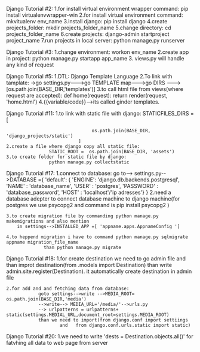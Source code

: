 Django Tutorial #2: 
	1.for install virtual environment wrapper command:
					pip install virtualenvwrapper-win
	2.for install virtual environment command:
					mkvitualenv env_name
	3.install django:
					pip install django
	4.create projects_folder:
					mkdir projects_folder_name
	5.change directory:
					cd projects_folder_name
	6.create projects:
					django-admin startproject project_name
	7.run projects in local server:
					python manage.py runserver

Django Tutorial #3: 
	1.change environment:
					workon env_name
	2.create app in project:
					python manage.py startapp app_name
	3. views.py will handle any kind of request

Django Tutorial #5:
	1.DTL: Django Template Language
	2.To link with tamplate:
					->go settings.py--->go TEMPLATE map--->go DIRS
					--->[os.path.join(BASE_DIR,'templates')]
	3.to call html file from views(where request are accepted):
					def home(request):
						return render(request, 'home.html')
	4.{{variable/code}}-->its called ginder templates.

Django Tutorial #11:
	1.to link with static file with django:
					STATICFILES_DIRS = [
    
    							    os.path.join(BASE_DIR, 'django_projects/static')
							   ]
	2.create a file where django copy all static file:
					STATIC_ROOT =  os.path.join(BASE_DIR, 'assets')
	3.to create folder for static file by django:
					python manage.py collectstatic

Django Tutorial #17:
	1.connect to database:
					go to--> settings.py-->DATABASE ={
								  'default': {
									'ENGINE': 'django.db.backends.postgresql',
									'NAME' : 'database_name',
									'USER' : 'postgres',
									'PASSWORD' : 'database_password',
									'HOST' : 'localhost'/'ip adresses'}
									}
	2.need a database adepter to connect database machine to django machine(for postgres we use psycopg2 and command is pip install psycopg2 )
	
	3.to create migration file by commanding python manage.py makemigrations and also mention
		in settings-->INSTALLED_APP =[ 'appname.apps.AppnameConfig '] 

	4.to heppend migration i have to command python manage.py sqlmigrate appname migration_file_name
                  than python manage.py migrate

Django Tutorial #18:
	1.for create destination we need to go admin file and than improt destination(from .models import Destination)
		than write admin.site.register(Destination). it automatically create destination in admin file

	2.for add and and fetching data from database:
				goto settings-->write -->MEDIA_ROOT= os.path.join(BASE_DIR,'media') 
				-->write--> MEDIA_URL='/media/'-->urls.py
				--> urlpatterns = urlpatterns+ static(settings.MEDIAL_URL,document_root=settings.MEDIA_ROOT)
				than we need to import(from django.conf import settiings 
						and   from django.conf.urls.static import static)

Django Tutorial #20: 
	1.we need to write  'dests = Destination.objects.all()' for fatvhing all data to web page from server
